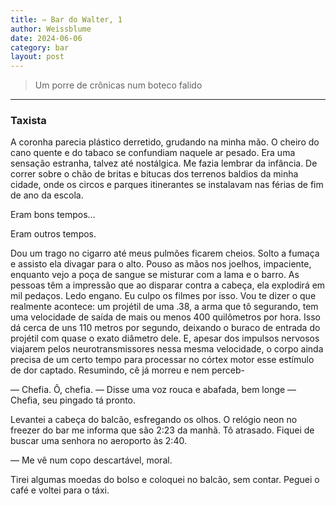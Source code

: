 ```yaml
---
title: ✑ Bar do Walter, 1
author: Weissblume
date: 2024-06-06
category: bar
layout: post
---
```


> Um porre de crônicas num boteco falido

___

### **Taxista**

A coronha parecia plástico derretido, grudando na minha mão. O cheiro do cano quente e do tabaco se confundiam naquele ar pesado. Era uma sensação estranha, talvez até nostálgica. Me fazia lembrar da infância. De correr sobre o chão de britas e bitucas dos terrenos baldios da minha cidade, onde os circos e parques itinerantes se instalavam nas férias de fim de ano da escola.

Eram bons tempos…

Eram outros tempos.

Dou um trago no cigarro até meus pulmões ficarem cheios. Solto a fumaça e assisto ela divagar para o alto. Pouso as mãos nos joelhos, impaciente, enquanto vejo a poça de sangue se misturar com a lama e o barro.
As pessoas têm a impressão que ao disparar contra a cabeça, ela explodirá em mil pedaços. Ledo engano. Eu culpo os filmes por isso. Vou te dizer o que realmente acontece: um projétil de uma .38, a arma que tô segurando, tem uma velocidade de saída de mais ou menos 400 quilômetros por hora. Isso dá cerca de uns 110 metros por segundo, deixando o buraco de entrada do projétil com quase o exato diâmetro dele. E, apesar dos impulsos nervosos viajarem pelos neurotransmissores nessa mesma velocidade, o corpo ainda precisa de um certo tempo para processar no córtex motor esse estímulo de dor captado. Resumindo, cê já morreu e nem perceb-

— Chefia. Ô, chefia. — Disse uma voz rouca e abafada, bem longe — Chefia, seu pingado tá pronto.

Levantei a cabeça do balcão, esfregando os olhos. O relógio neon no freezer do bar me informa que são 2:23 da manhã. Tô atrasado. Fiquei de buscar uma senhora no aeroporto às 2:40.

— Me vê num copo descartável, moral. 

Tirei algumas moedas do bolso e coloquei no balcão, sem contar. Peguei o café e voltei para o táxi.
